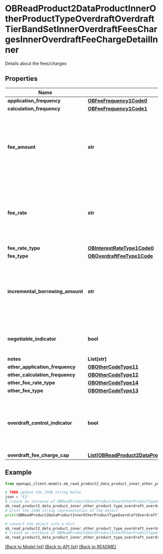 # OBReadProduct2DataProductInnerOtherProductTypeOverdraftOverdraftTierBandSetInnerOverdraftFeesChargesInnerOverdraftFeeChargeDetailInner

Details about the fees/charges

## Properties

Name | Type | Description | Notes
------------ | ------------- | ------------- | -------------
**application_frequency** | [**OBFeeFrequency1Code0**](OBFeeFrequency1Code0.md) |  | 
**calculation_frequency** | [**OBFeeFrequency1Code1**](OBFeeFrequency1Code1.md) |  | [optional] 
**fee_amount** | **str** | Amount charged for an overdraft fee/charge (where it is charged in terms of an amount rather than a rate) | [optional] 
**fee_rate** | **str** | Rate charged for overdraft fee/charge (where it is charged in terms of a rate rather than an amount) | [optional] 
**fee_rate_type** | [**OBInterestRateType1Code0**](OBInterestRateType1Code0.md) |  | [optional] 
**fee_type** | [**OBOverdraftFeeType1Code**](OBOverdraftFeeType1Code.md) |  | 
**incremental_borrowing_amount** | **str** | Every additional tranche of an overdraft balance to which an overdraft fee is applied | [optional] 
**negotiable_indicator** | **bool** | Indicates whether fee and charges are negotiable | [optional] 
**notes** | **List[str]** |  | [optional] 
**other_application_frequency** | [**OBOtherCodeType11**](OBOtherCodeType11.md) |  | [optional] 
**other_calculation_frequency** | [**OBOtherCodeType12**](OBOtherCodeType12.md) |  | [optional] 
**other_fee_rate_type** | [**OBOtherCodeType14**](OBOtherCodeType14.md) |  | [optional] 
**other_fee_type** | [**OBOtherCodeType13**](OBOtherCodeType13.md) |  | [optional] 
**overdraft_control_indicator** | **bool** | Indicates if the fee/charge is already covered by an &#39;Overdraft Control&#39; fee or not. | [optional] 
**overdraft_fee_charge_cap** | [**List[OBReadProduct2DataProductInnerOtherProductTypeOverdraftOverdraftTierBandSetInnerOverdraftFeesChargesInnerOverdraftFeeChargeCapInner]**](OBReadProduct2DataProductInnerOtherProductTypeOverdraftOverdraftTierBandSetInnerOverdraftFeesChargesInnerOverdraftFeeChargeCapInner.md) |  | [optional] 

## Example

```python
from openapi_client.models.ob_read_product2_data_product_inner_other_product_type_overdraft_overdraft_tier_band_set_inner_overdraft_fees_charges_inner_overdraft_fee_charge_detail_inner import OBReadProduct2DataProductInnerOtherProductTypeOverdraftOverdraftTierBandSetInnerOverdraftFeesChargesInnerOverdraftFeeChargeDetailInner

# TODO update the JSON string below
json = "{}"
# create an instance of OBReadProduct2DataProductInnerOtherProductTypeOverdraftOverdraftTierBandSetInnerOverdraftFeesChargesInnerOverdraftFeeChargeDetailInner from a JSON string
ob_read_product2_data_product_inner_other_product_type_overdraft_overdraft_tier_band_set_inner_overdraft_fees_charges_inner_overdraft_fee_charge_detail_inner_instance = OBReadProduct2DataProductInnerOtherProductTypeOverdraftOverdraftTierBandSetInnerOverdraftFeesChargesInnerOverdraftFeeChargeDetailInner.from_json(json)
# print the JSON string representation of the object
print(OBReadProduct2DataProductInnerOtherProductTypeOverdraftOverdraftTierBandSetInnerOverdraftFeesChargesInnerOverdraftFeeChargeDetailInner.to_json())

# convert the object into a dict
ob_read_product2_data_product_inner_other_product_type_overdraft_overdraft_tier_band_set_inner_overdraft_fees_charges_inner_overdraft_fee_charge_detail_inner_dict = ob_read_product2_data_product_inner_other_product_type_overdraft_overdraft_tier_band_set_inner_overdraft_fees_charges_inner_overdraft_fee_charge_detail_inner_instance.to_dict()
# create an instance of OBReadProduct2DataProductInnerOtherProductTypeOverdraftOverdraftTierBandSetInnerOverdraftFeesChargesInnerOverdraftFeeChargeDetailInner from a dict
ob_read_product2_data_product_inner_other_product_type_overdraft_overdraft_tier_band_set_inner_overdraft_fees_charges_inner_overdraft_fee_charge_detail_inner_from_dict = OBReadProduct2DataProductInnerOtherProductTypeOverdraftOverdraftTierBandSetInnerOverdraftFeesChargesInnerOverdraftFeeChargeDetailInner.from_dict(ob_read_product2_data_product_inner_other_product_type_overdraft_overdraft_tier_band_set_inner_overdraft_fees_charges_inner_overdraft_fee_charge_detail_inner_dict)
```
[[Back to Model list]](../README.md#documentation-for-models) [[Back to API list]](../README.md#documentation-for-api-endpoints) [[Back to README]](../README.md)


